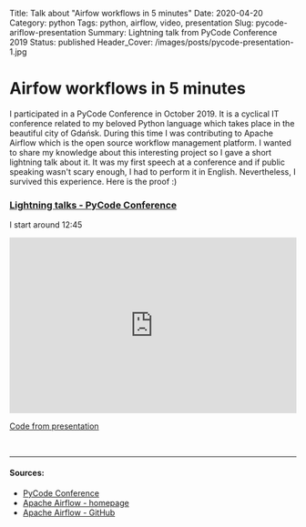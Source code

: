 Title: Talk about "Airfow workflows in 5 minutes"
Date: 2020-04-20
Category: python
Tags: python, airflow, video, presentation
Slug: pycode-ariflow-presentation
Summary: Lightning talk from PyCode Conference 2019
Status: published
Header_Cover: /images/posts/pycode-presentation-1.jpg


# Airfow workflows in 5 minutes

I participated in a PyCode Conference in October 2019.
It is a cyclical IT conference related to my beloved Python language which takes place in the beautiful city of Gdańsk.
During this time I was contributing to Apache Airflow which is the open source workflow management platform. 
I wanted to share my knowledge about this interesting project so I gave a short lightning talk about it.
It was my first speech at a conference and if public speaking wasn't scary enough, I had to perform it in English.
Nevertheless, I survived this experience. Here is the proof :)

### [Lightning talks - PyCode Conference](https://www.youtube.com/watch?v=0-iH6YMKSg4)
I start around 12:45
<div class="videoWrapper" style="height:0; padding-bottom:56.25%; padding-top:25px; position:relative" height="0">
    <iframe style="position:absolute; top:0; width:100%" height="100%" width="100%"' src="https://www.youtube.com/embed/0-iH6YMKSg4?start=767" frameborder="0" allow="accelerometer; autoplay; encrypted-media; gyroscope; picture-in-picture" allowfullscreen></iframe>
</div>

[Code from presentation](https://github.com/TobKed/airflow-demo)



<br>

----------------
#### Sources:
* [PyCode Conference](https://pycode-conference.org/)
* [Apache Airflow - homepage](https://airflow.apache.org/)
* [Apache Airflow - GitHub](https://github.com/apache/airflow)
